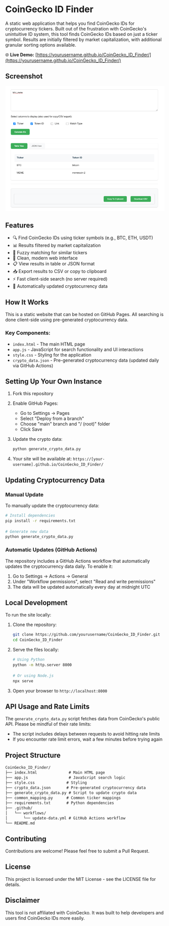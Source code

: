 # CoinGecko ID Finder

A static web application that helps you find CoinGecko IDs for cryptocurrency tickers. Built out of the frustration with CoinGecko's unintuitive ID system, this tool finds CoinGecko IDs based on just a ticker symbol. Results are initially filtered by market capitalization, with additional granular sorting options available.

🌐 **Live Demo:** [https://yourusername.github.io/CoinGecko_ID_Finder/](https://yourusername.github.io/CoinGecko_ID_Finder/)

## Screenshot
![CoinGecko ID Finder Interface](idfinder.png)

## Features

- 🔍 Find CoinGecko IDs using ticker symbols (e.g., BTC, ETH, USDT)
- 📊 Results filtered by market capitalization
- 🔄 Fuzzy matching for similar tickers
- 📱 Clean, modern web interface
- 📋 View results in table or JSON format
- 📥 Export results to CSV or copy to clipboard
- ⚡ Fast client-side search (no server required)
- 🔄 Automatically updated cryptocurrency data

## How It Works

This is a static website that can be hosted on GitHub Pages. All searching is done client-side using pre-generated cryptocurrency data.

### Key Components:
- `index.html` - The main HTML page
- `app.js` - JavaScript for search functionality and UI interactions
- `style.css` - Styling for the application
- `crypto_data.json` - Pre-generated cryptocurrency data (updated daily via GitHub Actions)

## Setting Up Your Own Instance

1. Fork this repository

2. Enable GitHub Pages:
   - Go to Settings → Pages
   - Select "Deploy from a branch"
   - Choose "main" branch and "/ (root)" folder
   - Click Save

3. Update the crypto data:
   ```bash
   python generate_crypto_data.py
   ```

4. Your site will be available at: `https://[your-username].github.io/CoinGecko_ID_Finder/`

## Updating Cryptocurrency Data

### Manual Update
To manually update the cryptocurrency data:

```bash
# Install dependencies
pip install -r requirements.txt

# Generate new data
python generate_crypto_data.py
```

### Automatic Updates (GitHub Actions)
The repository includes a GitHub Actions workflow that automatically updates the cryptocurrency data daily. To enable it:

1. Go to Settings → Actions → General
2. Under "Workflow permissions", select "Read and write permissions"
3. The data will be updated automatically every day at midnight UTC

## Local Development

To run the site locally:

1. Clone the repository:
   ```bash
   git clone https://github.com/yourusername/CoinGecko_ID_Finder.git
   cd CoinGecko_ID_Finder
   ```

2. Serve the files locally:
   ```bash
   # Using Python
   python -m http.server 8000
   
   # Or using Node.js
   npx serve
   ```

3. Open your browser to `http://localhost:8000`

## API Usage and Rate Limits

The `generate_crypto_data.py` script fetches data from CoinGecko's public API. Please be mindful of their rate limits:
- The script includes delays between requests to avoid hitting rate limits
- If you encounter rate limit errors, wait a few minutes before trying again

## Project Structure

```
CoinGecko_ID_Finder/
├── index.html              # Main HTML page
├── app.js                  # JavaScript search logic
├── style.css              # Styling
├── crypto_data.json       # Pre-generated cryptocurrency data
├── generate_crypto_data.py # Script to update crypto data
├── common_mapping.py      # Common ticker mappings
├── requirements.txt       # Python dependencies
├── .github/
│   └── workflows/
│       └── update-data.yml # GitHub Actions workflow
└── README.md
```

## Contributing

Contributions are welcome! Please feel free to submit a Pull Request.

## License

This project is licensed under the MIT License - see the LICENSE file for details.

## Disclaimer

This tool is not affiliated with CoinGecko. It was built to help developers and users find CoinGecko IDs more easily.
